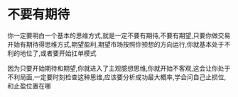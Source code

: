 # 不要有期待

你一定要明白一个基本的思维方式,就是一定不要有期待,不要有期望,只要你做交易开始有期待得思维方式,期望盈利,期望市场按照你预想的方向运行,你就基本处于不利的地位了,或者要开始扛单模式

因为只要开始期待和期望,你就进入了主观臆想思维,你就开始不客观,这会让你处于不利局面,一定要时刻检查这种思维,应该要分析成功最大概率,学会问自己止损位,和止盈位置在哪
